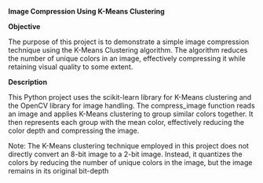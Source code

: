 **Image Compression Using K-Means Clustering**

**Objective**

The purpose of this project is to demonstrate a simple image compression technique using the K-Means Clustering algorithm. The algorithm reduces the number of unique colors in an image, effectively compressing it while retaining visual quality to some extent.

**Description**

This Python project uses the scikit-learn library for K-Means clustering and the OpenCV library for image handling. The compress_image function reads an image and applies K-Means clustering to group similar colors together. It then represents each group with the mean color, effectively reducing the color depth and compressing the image.

Note: The K-Means clustering technique employed in this project does not directly convert an 8-bit image to a 2-bit image. Instead, it quantizes the colors by reducing the number of unique colors in the image, but the image remains in its original bit-depth
